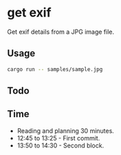 # get exif

Get exif details from a JPG image file.

## Usage

```bash
cargo run -- samples/sample.jpg
```

## Todo


## Time

- Reading and planning 30 minutes.
- 12:45 to 13:25 - First commit.
- 13:50 to 14:30 - Second block.
